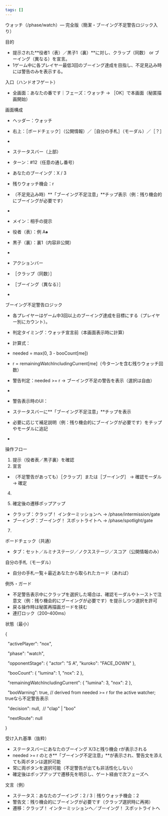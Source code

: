```yaml
---
tags: []
---
```

  

ウォッチ（/phase/watch）— 完全版（簡潔・ブーイング不足警告ロジック入り）

  

  

  

目的

  

  

- 提示された**役者1（表）／黒子1（裏）**に対し、クラップ（同数） or ブーイング（異なる）を宣言。
- 1ゲーム中に各プレイヤー最低3回のブーイング達成を目指し、不足見込み時には警告のみを表示する。

  

  

  

  

  

入口（ハンドオフゲート）

  

  

- 全画面：あなたの番です｜フェーズ：ウォッチ → ［OK］で本画面（秘匿描画開始）

  

  

  

  

  

画面構成

  

  

- ヘッダー：ウォッチ  
    

- 右上：［ボードチェック］（公開情報）／［自分の手札］（モーダル）／［？］

-   
    
- ステータスバー（上部）  
    

- ターン：#12（任意の通し番号）
- あなたのブーイング：X / 3
- 残りウォッチ機会：r
- （不足見込み時）**「ブーイング不足注意」**チップ表示（例：残り機会的にブーイングが必要です）

-   
    
- メイン：相手の提示  
    

- 役者（表）：例 A♠
- 黒子（裏）：裏1（内容非公開）

-   
    
- アクションバー  
    

- ［クラップ（同数）］
- ［ブーイング（異なる）］

-   
    

  

  

  

  

  

ブーイング不足警告ロジック

  

  

- 各プレイヤーはゲーム中3回以上のブーイング達成を目標にする（プレイヤー別にカウント）。
- 判定タイミング：ウォッチ宣言前（本画面表示時に計算）
- 計算式：  
    

- needed = max(0, 3 - booCount[me])
- r = remainingWatchIncludingCurrent[me]（今ターンを含む残りウォッチ回数）
- 警告判定：needed >= r → ブーイング不足の警告を表示（選択は自由）

-   
    
- 警告表示時のUI：
    

- ステータスバーに**「ブーイング不足注意」**チップを表示
- 必要に応じて補足説明（例：残り機会的にブーイングが必要です）をチップやモーダルに追記

-   
    

  

  

  

  

  

操作フロー

  

  

1. 提示（役者表／黒子裏）を確認
2. 宣言  
    

- （不足警告があっても）［クラップ］または［ブーイング］ → 確認モーダル → 確定

4.   
    
5. 確定後の遷移ポップアップ  
    

- クラップ：クラップ！ インターミッションへ → /phase/intermission/gate
- ブーイング：ブーイング！ スポットライトへ → /phase/spotlight/gate

7.   
    

  

  

  

  

  

ボードチェック（共通）

  

  

- タブ：セット／ルミナステージ／ノクスステージ／スコア（公開情報のみ）

  

  

  

自分の手札（モーダル）

  

  

- 自分の手札一覧＋最近あなたから取られたカード（あれば）

  

  

  

  

  

例外・ガード

  

  

- 不足警告表示中にクラップを選択した場合は、確認モーダルやトーストで注意文（例：残り機会的にブーイングが必要です）を提示しつつ選択を許可
- 戻る操作時は秘匿再描画ガードを挟む
- 連打ロック（200–400ms）

  

  

  

  

  

状態（最小）

  

{

  "activePlayer": "nox",

  "phase": "watch",

  "opponentStage": { "actor": "S A", "kuroko": "FACE_DOWN" },

  "booCount": { "lumina": 1, "nox": 2 },

  "remainingWatchIncludingCurrent": { "lumina": 3, "nox": 2 },

  "booWarning": true, // derived from needed >= r for the active watcher; trueなら不足警告表示

  "decision": null,  // "clap" | "boo"

  "nextRoute": null

}

  

  

  

  

受け入れ基準（抜粋）

  

  

- ステータスバーにあなたのブーイング X/3と残り機会 rが表示される
- needed >= r のとき**「ブーイング不足注意」**が表示され、警告文を添えても両ボタンは選択可能
- 常に両ボタンを選択可能（不足警告が出ても非活性化しない）
- 確定後はポップアップで遷移先を明示し、ゲート経由で次フェーズへ

  

  

  

  

  

文言（例）

  

  

- ステータス：あなたのブーイング：2 / 3｜残りウォッチ機会：2
- 警告文：残り機会的にブーイングが必要です（クラップ選択時に再掲）
- 遷移：クラップ！ インターミッションへ／ブーイング！ スポットライトへ
